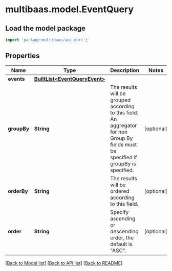 # multibaas.model.EventQuery

## Load the model package
```dart
import 'package:multibaas/api.dart';
```

## Properties
Name | Type | Description | Notes
------------ | ------------- | ------------- | -------------
**events** | [**BuiltList&lt;EventQueryEvent&gt;**](EventQueryEvent.md) |  | 
**groupBy** | **String** | The results will be grouped according to this field. An aggregator for non Group By fields must be specified if groupBy is specified. | [optional] 
**orderBy** | **String** | The results will be ordered according to this field. | [optional] 
**order** | **String** | Specify ascending or descending order, the default is \"ASC\". | [optional] 

[[Back to Model list]](../README.md#documentation-for-models) [[Back to API list]](../README.md#documentation-for-api-endpoints) [[Back to README]](../README.md)


